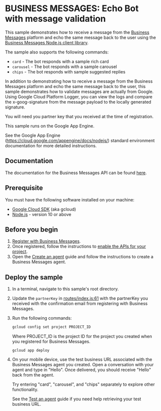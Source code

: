 # BUSINESS MESSAGES: Echo Bot with message validation

This sample demonstrates how to receive a message from the [Business Messages](https://developers.google.com/business-communications/business-messages/reference/rest)
platform and echo the same message back to the user using the
[Business Messages Node.js client library](https://github.com/google-business-communications/nodejs-businessmessages).

The sample also supports the following commands:
* `card` - The bot responds with a sample rich card
* `carousel` - The bot responds with a sample carousel
* `chips` - The bot responds with sample suggested replies

In addition to demonstrating how to receive a message from the Business Messages
platform and echo the same message back to the user, this sample demonstrates
how to validate messages are actually from Google. Using Google Cloud Platform
Logger, you can view the logs and compare the x-goog-signature from the message
payload to the locally generated signature.

You will need you partner key that you received at the time of registration.

This sample runs on the Google App Engine.

See the Google App Engine (https://cloud.google.com/appengine/docs/nodejs/) standard environment
documentation for more detailed instructions.

## Documentation

The documentation for the Business Messages API can be found [here](https://developers.google.com/business-communications/business-messages/reference/rest).

## Prerequisite

You must have the following software installed on your machine:

* [Google Cloud SDK](https://cloud.google.com/sdk/) (aka gcloud)
* [Node.js](https://nodejs.org/en/) - version 10 or above

## Before you begin

1.  [Register with Business Messages](https://developers.google.com/business-communications/business-messages/guides/set-up/register).
1.  Once registered, follow the instructions to [enable the APIs for your project](https://developers.google.com/business-communications/business-messages/guides/set-up/register#enable-api).
1. Open the [Create an agent](https://developers.google.com/business-communications/business-messages/guides/set-up/agent)
guide and follow the instructions to create a Business Messages agent.

## Deploy the sample

1.  In a terminal, navigate to this sample's root directory.

1.  Update the `partnerKey` in [routes/index.js:61](https://github.com/google-business-communications/bm-nodejs-echo-bot/blob/d4326673c03547dff7544941b509cc43651f629e/message_validation_sample/routes/index.js#L61) with the partnerKey you received with the confirmation email from registering with Business Messages.

1.  Run the following commands:

    ```bash
    gcloud config set project PROJECT_ID
    ```

    Where PROJECT_ID is the project ID for the project you created when you registered for
    Business Messages.

    ```base
    gcloud app deploy
    ```

1.  On your mobile device, use the test business URL associated with the
    Business Messages agent you created. Open a conversation with your agent
    and type in "Hello". Once delivered, you should receive "Hello" back
    from the agent.

    Try entering "card", "carousel", and "chips" separately to explore other
    functionality.

    See the [Test an agent](https://developers.google.com/business-communications/business-messages/guides/set-up/agent#test-agent) guide if you need help retrieving your test business URL.